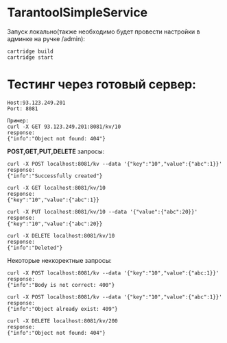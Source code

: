 # TarantoolSimpleService
Запуск локально(также необходимо будет провести настройки в админке на ручке /admin):
```
cartridge build
cartridge start
```
# Тестинг через готовый сервер:
```
Host:93.123.249.201
Port: 8081

Пример:
curl -X GET 93.123.249.201:8081/kv/10
response:
{"info":"Object not found: 404"}
```

**POST,GET,PUT,DELETE** запросы:
```
curl -X POST localhost:8081/kv --data '{"key":"10","value":{"abc":1}}'
response:
{"info":"Successfully created"}

curl -X GET localhost:8081/kv/10
response:
{"key":"10","value":{"abc":1}}

curl -X PUT localhost:8081/kv/10 --data '{"value":{"abc":20}}'
response:
{"key":"10","value":{"abc":20}}

curl -X DELETE localhost:8081/kv/10
response:
{"info":"Deleted"}
```

Некоторые неккоректные запросы:
```
curl -X POST localhost:8081/kv --data '{"key":"10","value":{"abc:1}}'
response:
{"info":"Body is not correct: 400"}

curl -X POST localhost:8081/kv --data '{"key":"10","value":{"abc":1}}'
response:
{"info":"Object already exist: 409"}

curl -X DELETE localhost:8081/kv/200
response:
{"info":"Object not found: 404"}
```

